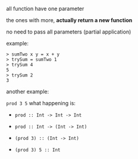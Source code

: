 all function have one parameter

the ones with more, **actually return a new function**

no need to pass all parameters (partial application)

example:
```
> sumTwo x y = x + y
> trySum = sumTwo 1
> trySum 4
5
> trySum 2
3
```

another example:

`prod 3 5` what happening is:

- `prod :: Int -> Int -> Int`

- `prod :: Int -> (Int -> Int)`

- `(prod 3) :: (Int -> Int)`

- `(prod 3) 5 :: Int`
